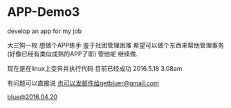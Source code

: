 # APP-Demo3
develop an app for my job

大三狗一枚
想做个APP练手
鉴于社团管理困难
希望可以做个东西来帮助管理事务
(好像已经有类似成熟的APP了耶)
管他呢 继续做.

现在是在linux上变异并执行代码
目前已经成功
2016.5.18 3.08am

有问题可以直接说
也可以发邮件给getbluer@gmail.com

blue@2016.04.20
